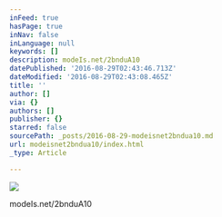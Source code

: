 ```yaml
---
inFeed: true
hasPage: true
inNav: false
inLanguage: null
keywords: []
description: modeIs.net/2bnduA10
datePublished: '2016-08-29T02:43:46.713Z'
dateModified: '2016-08-29T02:43:08.465Z'
title: ''
author: []
via: {}
authors: []
publisher: {}
starred: false
sourcePath: _posts/2016-08-29-modeisnet2bndua10.md
url: modeisnet2bndua10/index.html
_type: Article

---
```

![](https://the-grid-user-content.s3-us-west-2.amazonaws.com/ecd410b7-2e87-4900-8613-05373cb1b565.jpg)

modeIs.net/2bnduA10